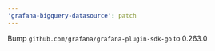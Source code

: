 ```yaml
---
'grafana-bigquery-datasource': patch
---
```


Bump `github.com/grafana/grafana-plugin-sdk-go` to 0.263.0
